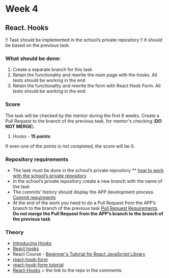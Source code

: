 # Week 4

## React. Hooks


!! Task should be implemented in the school’s private repository !!
It should be based on the previous task.

### What should be done:

1. Create a separate branch for this task
2. Retain the functionality and rewrite the main page with the hooks. All tests should be working in the end
3. Retain the functionality and rewrite the form with React Hook Form. All tests should be working in the end

### Score

The task will be checked by the mentor during the first 6 weeks. Create a Pull Request to the branch of the previous task, for mentor's checking (**DO NOT MERGE**).


1. Hooks - **15 points**

If even one of the points is not completed, the score will be 0.

### Repository requirements

- The task must be done in the school’s private repository ** [how to work with the school’s private repository](https://docs.rs.school/#/private-repository?id=Как-работать-с-приватным-репозиторием)
- In the school’s private repository create a new branch with the name of the task
- The commits’ history should display the APP development process. [Commit requirments](https://docs.rs.school/#/git-convention?id=Требования-к-именам-коммитов)
- At the end of the work you need to do a Pull Request from the APP’s branch to the branch of the previous task [Pull Request Requirements](https://docs.rs.school/#/pull-request-review-process?id=Требования-к-pull-request-pr). **Do not merge the Pull Request from the APP’s branch to the branch of the previous task**

### Theory

- [Introducing Hooks](https://reactjs.org/docs/hooks-intro.html)
- [React hooks](https://www.youtube.com/watch?v=3-Zh_DAzCi0)
- React Course - [Beginner's Tutorial for React JavaScript Library](https://www.youtube.com/watch?v=bMknfKXIFA8)
- [react-hook-form](https://react-hook-form.com/api/)
- [react-hook-form tutorial](https://www.youtube.com/watch?v=bU_eq8qyjic)
- [React-Hooks](https://www.youtube.com/watch?v=FAhnawACrOg&list=PLzLiprpVuH8cuG8ijG_m0-y63B3suk4vu&index=4&ab_channel=RollingScopesSchool) + the link to the repo in the comments: 
